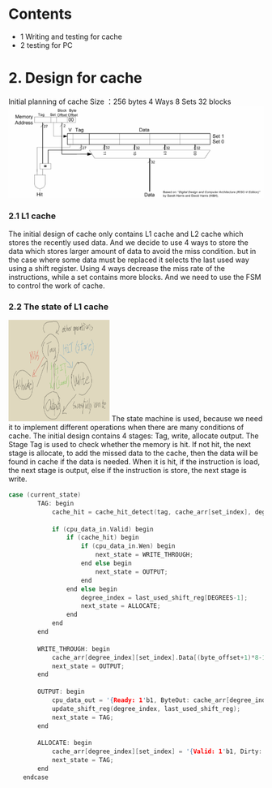 # Contents
- 1 Writing and testing for cache
- 2 testing for PC
# 2. Design for cache
Initial planning of cache
Size ：256 bytes
4 Ways
8 Sets
32 blocks
<img src="./../images/cache_4ways.jpg">
### 2.1 L1 cache
The initial design of cache only contains L1 cache and L2 cache which stores the recently used data. And we decide to use 4 ways to store the data which stores larger amount of data to avoid the miss condition. but in the case where some data must be replaced it selects the last used way using a shift register. Using 4 ways decrease the miss rate of the instructions, while a set contains more blocks. And we need to use the FSM to control the work of cache. 
### 2.2 The state of L1 cache
<img src="./../images/StateDiagram_4ways.jpg" width = 200 height = 200>
The state machine is used, because we need it to implement different operations when there are many conditions of cache. The initial design contains 4 stages: Tag, write, allocate output. The Stage Tag is used to check whether the memory is hit. If not hit, the next stage is allocate, to add the missed data to the cache, then the data will be found in cache if the data is needed. When it is hit, if the instruction is load, the next stage is output, else if the instruction is store, the next stage is write.

```C++
case (current_state)
        TAG: begin
            cache_hit = cache_hit_detect(tag, cache_arr[set_index], degree_index);

            if (cpu_data_in.Valid) begin
                if (cache_hit) begin
                    if (cpu_data_in.Wen) begin
                        next_state = WRITE_THROUGH;
                    end else begin
                        next_state = OUTPUT;
                    end
                end else begin
                    degree_index = last_used_shift_reg[DEGREES-1];
                    next_state = ALLOCATE;
                end
            end
        end

        WRITE_THROUGH: begin
            cache_arr[degree_index][set_index].Data[(byte_offset+1)*8-1 -: 8] = cpu_data_in.ByteData;
            next_state = OUTPUT;
        end

        OUTPUT: begin
            cpu_data_out = '{Ready: 1'b1, ByteOut: cache_arr[degree_index][set_index].Data[(byte_offset+1)*8-1 -: 8]};
            update_shift_reg(degree_index, last_used_shift_reg);
            next_state = TAG;
        end

        ALLOCATE: begin
            cache_arr[degree_index][set_index] = '{Valid: 1'b1, Dirty: 1'b0, Tag: tag, Data: 0};
            next_state = TAG;
        end
    endcase
```
